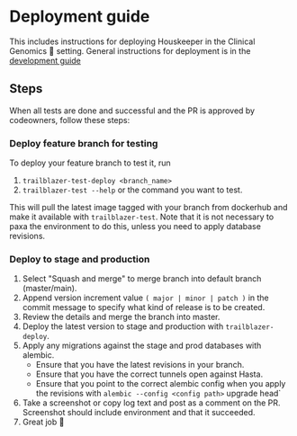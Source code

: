 # Deployment guide
This includes instructions for deploying Houskeeper in the Clinical Genomics :hospital: setting. General instructions for deployment is in the [development guide][development-guide]

## Steps
When all tests are done and successful and the PR is approved by codeowners, follow these steps:

### Deploy feature branch for testing
To deploy your feature branch to test it, run
1. `trailblazer-test-deploy <branch_name>`
2. `trailblazer-test --help` or the command you want to test.

This will pull the latest image tagged with your branch from dockerhub and make it available with `trailblazer-test`.
Note that it is not necessary to paxa the environment to do this, unless you need to apply database revisions.


### Deploy to stage and production
1. Select "Squash and merge" to merge branch into default branch (master/main).
2. Append version increment value `( major | minor | patch )` in the commit message to specify what kind of release is to be created.
3. Review the details and merge the branch into master.
4. Deploy the latest version to stage and production with `trailblazer-deploy`.
5. Apply any migrations against the stage and prod databases with alembic.
    - Ensure that you have the latest revisions in your branch.
    - Ensure that you have the correct tunnels open against Hasta.
    - Ensure that you point to the correct alembic config when you apply the revisions with `alembic --config <config path>` upgrade head`
6. Take a screenshot or copy log text and post as a comment on the PR. Screenshot should include environment and that it succeeded.
7. Great job :whale2:

[development-guide]: http://www.clinicalgenomics.se/development/publish/prod/
